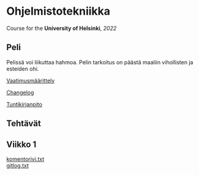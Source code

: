 # Ohjelmistotekniikka
Course for the **University of Helsinki**, *2022* 
## Peli
Pelissä voi liikuttaa hahmoa. Pelin tarkoitus on päästä maaliin vihollisten ja esteiden ohi.

[Vaatimusmäärittely](https://github.com/msslotboom/ot-harjoitustyo/blob/master/dokumentaatio/vaatimusmaarittely.md)

[Changelog](https://github.com/msslotboom/ot-harjoitustyo/blob/master/harjoitustyo/changelog.md)

[Tuntikirjanpito](https://github.com/msslotboom/ot-harjoitustyo/blob/master/dokumentaatio/tuntikirjanpito.md)
## Tehtävät
## Viikko 1
[komentorivi.txt](https://github.com/msslotboom/ot-harjoitustyo/blob/master/laskarit/viikko1/komentorivi.txt)  
[gitlog.txt](https://github.com/msslotboom/ot-harjoitustyo/blob/master/laskarit/viikko1/gitlog.txt)
